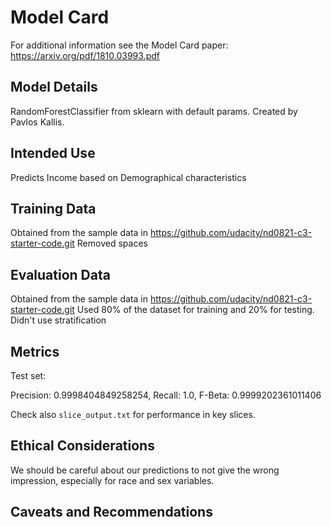 # Model Card

For additional information see the Model Card paper: https://arxiv.org/pdf/1810.03993.pdf

## Model Details

RandomForestClassifier from sklearn with default params.
Created by Pavlos Kallis. 

## Intended Use

Predicts Income based on Demographical characteristics


## Training Data

Obtained from the sample data in https://github.com/udacity/nd0821-c3-starter-code.git
Removed spaces


## Evaluation Data

Obtained from the sample data in https://github.com/udacity/nd0821-c3-starter-code.git
Used 80% of the dataset for training and 20% for testing.
Didn't use stratification

## Metrics

Test set:

Precision: 0.9998404849258254, Recall: 1.0, F-Beta: 0.9999202361011406

Check also `slice_output.txt` for performance in key slices.

## Ethical Considerations

We should be careful about our predictions to not give the wrong impression,
especially for race and sex variables.


## Caveats and Recommendations
